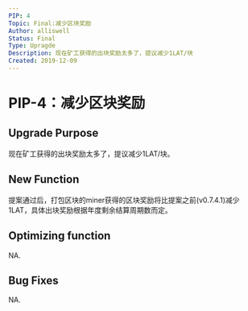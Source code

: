 ```yaml
---
PIP: 4
Topic: Final:减少区块奖励
Author: alliswell
Status: Final
Type: Upragde
Description: 现在矿工获得的出块奖励太多了，提议减少1LAT/块
Created: 2019-12-09
---
```


# PIP-4：减少区块奖励

## Upgrade Purpose

现在矿工获得的出块奖励太多了，提议减少1LAT/块。

## New Function

提案通过后，打包区块的miner获得的区块奖励将比提案之前(v0.7.4.1)减少1LAT，具体出块奖励根据年度剩余结算周期数而定。

## Optimizing function

NA.

## Bug Fixes

NA.


